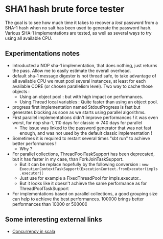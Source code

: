 # SHA1 hash brute force tester

The goal is to see how much time it takes to recover a *lost* password from a SHA-1 hash
when no salt has been used to generate the password hash. Various SHA-1 implementations
are tested, as well as several ways to try using all available CPU.

## Experimentations notes
 
- Introducted a NOP sha-1 implementation, that does nothing, just returns the pass. Allow me
  to easily estimate the overall overhead.
- default sha-1 message digester is not thread safe, to take advantage of all available CPU we 
  must pool several instances, at least for each available CORE (or chosen parallelism level).
  Two way to cache those objects :
  + Using an object pool : but with high impact on performances. 
  + Using Thread local variables : Quite faster than using an object pool.
- progress first implementation named StdoutProgress is fast but generates blocking as soon
  as we starts using parallel algorithms.
- First parallel implementations didn't improve performances ! it was even worst, for 
  nop sha-1, 110 days for classic => 740 days for parallel
  + The issue was linked to the password generator that was not fast enough, and was not 
    used by the default classic implementation !
- Sometimes it is required to restart several times "sbt run" to achieve better performances !
  + Why ?
- For parallel collections, ThreadPoolTaskSupport has been deprecated, but it has faster in
  my case, than ForkJoinTaskSupport.
  + But it can be replace hopefully by the following conversion :
    `new ExecutionContextTaskSupport(ExecutionContext.fromExecutor(impls.executor))`
  + Just use for example a FixedThreadPool for impls.executor..
  + But it looks like it doesn't achieve the same performance as for ThreadPoolTaskSupport
- For implementations based on parallel collections, a good grouping size can help to achieve
  the best performances. 100000 brings better performances than 10000 or 500000  

## Some interesting external links

- [Concurrency in scala](https://twitter.github.io/scala_school/concurrency.html)
